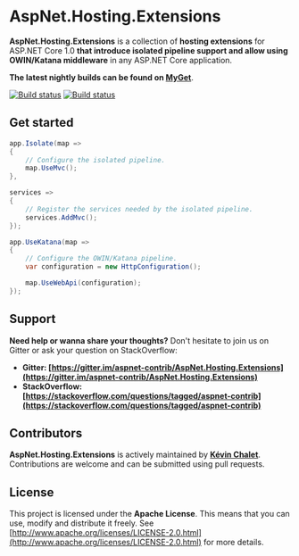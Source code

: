 AspNet.Hosting.Extensions
================================

**AspNet.Hosting.Extensions** is a collection of **hosting extensions** for ASP.NET Core 1.0
**that introduce isolated pipeline support and allow using OWIN/Katana middleware** in any ASP.NET Core application.

**The latest nightly builds can be found on [MyGet](https://www.myget.org/gallery/aspnet-contrib)**.

[![Build status](https://ci.appveyor.com/api/projects/status/xa09pdugnqqgn0vf/branch/dev?svg=true)](https://ci.appveyor.com/project/aspnet-contrib/aspnet-hosting-extensions/branch/dev)
[![Build status](https://travis-ci.org/aspnet-contrib/AspNet.Hosting.Extensions.svg?branch=dev)](https://travis-ci.org/aspnet-contrib/AspNet.Hosting.Extensions)

## Get started

```csharp
app.Isolate(map =>
{
    // Configure the isolated pipeline.
    map.UseMvc();
},

services =>
{
    // Register the services needed by the isolated pipeline.
    services.AddMvc();
});
```

```csharp
app.UseKatana(map =>
{
    // Configure the OWIN/Katana pipeline.
    var configuration = new HttpConfiguration();

    map.UseWebApi(configuration);
});
```

## Support

**Need help or wanna share your thoughts?** Don't hesitate to join us on Gitter or ask your question on StackOverflow:

- **Gitter: [https://gitter.im/aspnet-contrib/AspNet.Hosting.Extensions](https://gitter.im/aspnet-contrib/AspNet.Hosting.Extensions)**
- **StackOverflow: [https://stackoverflow.com/questions/tagged/aspnet-contrib](https://stackoverflow.com/questions/tagged/aspnet-contrib)**

## Contributors

**AspNet.Hosting.Extensions** is actively maintained by **[Kévin Chalet](https://github.com/PinpointTownes)**. Contributions are welcome and can be submitted using pull requests.

## License

This project is licensed under the **Apache License**. This means that you can use, modify and distribute it freely. See [http://www.apache.org/licenses/LICENSE-2.0.html](http://www.apache.org/licenses/LICENSE-2.0.html) for more details.